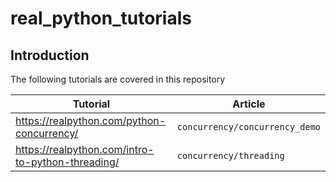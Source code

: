 # real_python_tutorials
## Introduction
The following tutorials are covered in this repository

| Tutorial | Article |
| -------- | ------- |
| https://realpython.com/python-concurrency/ | `concurrency/concurrency_demo` |
| https://realpython.com/intro-to-python-threading/ | `concurrency/threading` |

